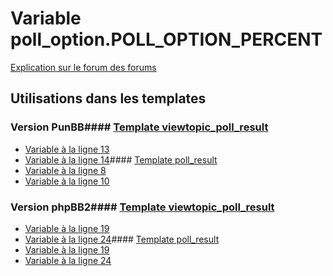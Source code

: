 # Variable poll_option.POLL_OPTION_PERCENT
[Explication sur le forum des forums](http://forum.forumactif.com/t294113-listing-des-variables#poll_option.POLL_OPTION_PERCENT)
## Utilisations dans les templates
### Version PunBB#### [Template viewtopic_poll_result](punbb/viewtopic_poll_result.md)
* [Variable à la ligne 13](../punbb/viewtopic_poll_result.tpl#L13)
* [Variable à la ligne 14](../punbb/viewtopic_poll_result.tpl#L14)#### [Template poll_result](punbb/poll_result.md)
* [Variable à la ligne 8](../punbb/poll_result.tpl#L8)
* [Variable à la ligne 10](../punbb/poll_result.tpl#L10)
### Version phpBB2#### [Template viewtopic_poll_result](subsilver/viewtopic_poll_result.md)
* [Variable à la ligne 19](../subsilver/viewtopic_poll_result.tpl#L19)
* [Variable à la ligne 24](../subsilver/viewtopic_poll_result.tpl#L24)#### [Template poll_result](subsilver/poll_result.md)
* [Variable à la ligne 19](../subsilver/poll_result.tpl#L19)
* [Variable à la ligne 24](../subsilver/poll_result.tpl#L24)
